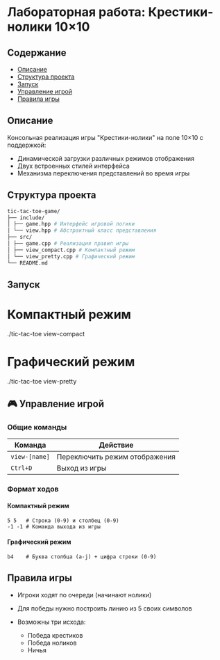 # Лабораторная работа: Крестики-нолики 10×10

## Содержание
- [Описание](#описание)
- [Структура проекта](#структура-проекта)
- [Запуск](#запуск)
- [Управление игрой](#управление-игрой)
- [Правила игры](#правила-игры)

## Описание
Консольная реализация игры "Крестики-нолики" на поле 10×10 с поддержкой:
- Динамической загрузки различных режимов отображения
- Двух встроенных стилей интерфейса
- Механизма переключения представлений во время игры

## Структура проекта
```bash
tic-tac-toe-game/
├── include/
│ ├── game.hpp # Интерфейс игровой логики
│ └── view.hpp # Абстрактный класс представления
├── src/
│ ├── game.cpp # Реализация правил игры
│ ├── view_compact.cpp # Компактный режим
│ └── view_pretty.cpp # Графический режим
└── README.md
```

## Запуск

# Компактный режим
./tic-tac-toe view-compact

# Графический режим
./tic-tac-toe view-pretty

## 🎮 Управление игрой

### Общие команды

| Команда       | Действие                      |
|---------------|-------------------------------|
| `view-[name]` | Переключить режим отображения |
| `Ctrl+D`      | Выход из игры                 |

### Формат ходов

#### Компактный режим
```plaintext
5 5   # Строка (0-9) и столбец (0-9)
-1 -1 # Команда выхода из игры
```

#### Графический режим
```plaintext
b4    # Буква столбца (a-j) + цифра строки (0-9)
```
## Правила игры

- Игроки ходят по очереди (начинают нолики)
- Для победы нужно построить линию из 5 своих символов

- Возможны три исхода:
    - Победа крестиков
    - Победа ноликов
    - Ничья
